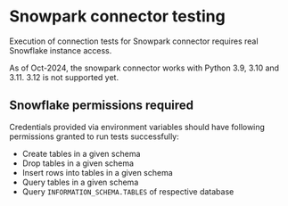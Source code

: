 # Snowpark connector testing

Execution of connection tests for Snowpark connector requires real Snowflake instance access.

As of Oct-2024, the snowpark connector works with Python 3.9, 3.10 and 3.11. 3.12 is not supported yet.

## Snowflake permissions required
Credentials provided via environment variables should have following permissions granted to run tests successfully:
* Create tables in a given schema
* Drop tables in a given schema
* Insert rows into tables in a given schema
* Query tables in a given schema
* Query `INFORMATION_SCHEMA.TABLES` of respective database
